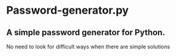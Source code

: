 # Password-generator.py

<h2>A simple password generator for Python.</h2>

No need to look for difficult ways when there are simple solutions